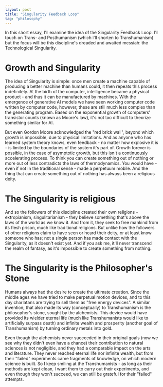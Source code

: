 ```yaml
---
layout: post
title: "Singularity Feedback Loop"
tag: "philosophy"
---
```


In this short essay, I'll examine the idea of the Singularity Feedback Loop.
I'll touch on Trans- and Posthumanism (which I'll shorten to Transhumanism) but the focus will be this discipline's dreaded and awaited messiah: the Technological Singularity.

# Growth and Singularity

The idea of Singularity is simple: once men create a machine capable of producing a better machine than humans could, it then repeats this process indefinitely.
At the birth of the computer, intelligence became a physical product - and thus it can be manufactured by machines.
With the emergence of generative AI models we have seen working computer code written by computer code, however, these are still much less complex than the generating program.
Based on the exponential growth of computers' transistor counts (known as Moore's law), it's not too difficult to theorize something similar for AI.

But even Gordon Moore acknowledged the "red brick wall", beyond which growth is impossible, due to physical limitations.
And as anyone who has learned system theory knows, even feedback - no matter how explosive it is - is limited by the boundaries of the system it's part of.
Growth forever is possible, in the case of asymptotic growth, but this isn't a continuously accelerating process.
To think you can create something out of nothing or more out of less contradicts the laws of thermodynamics.
You would have - even if not in the traditional sense - made a perpetuum mobile.
And the thing that can create something out of nothing has always been a religious deity.

# The Singularity is religious

And so the followers of this discipline created their own religions - extropianism, singulitarianism - they believe something that's above the laws of the world as we know it.
And from it, they seek to free mankind from its flesh prison, much like traditional religions.
But unlike how the followers of other religions claim to have seen or heard their deity, or at least know someone who has; not a single person has made contact with the Singularity, as it doesn't exist yet.
And if you ask me, it'll never transcend the realm of fantasy, as it's impossible to create something from nothing.

# The Singularity is the Philosopher's Stone

Humans always had the desire to create the ultimate creation.
Since the middle ages we have tried to make perpetual motion devices, and to this day charlatans are trying to sell them as "free energy devices".
A similar invention, that also made its way (conceptually) to Transhumanism is the philosopher's stone, sought by the alchemists.
This device would have provided its wielder eternal life (much like Transhumanists would like to artificially surpass death) and infinite wealth and prosperity (another goal of Transhumanism) by turning ordinary metals into gold.

Even though the alchemists never succeeded in their original goals (now we see why they didn't even have a chance) their contribution to natural sciences is not negligible, and they had a comparable impact on the arts and literature.
They never reached eternal life nor infinite wealth, but from their "failed" experiments came fragments of knowledge, on which modern science is built.
So I keep smiling at the Transhumanists - as long as their methods are kept clean, I want them to carry out their experiments, and even though they won't succeed, we can still be grateful for their "failed" attempts.
